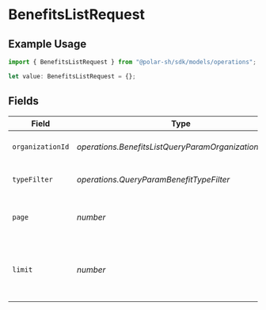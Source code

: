 # BenefitsListRequest

## Example Usage

```typescript
import { BenefitsListRequest } from "@polar-sh/sdk/models/operations";

let value: BenefitsListRequest = {};
```

## Fields

| Field                                                   | Type                                                    | Required                                                | Description                                             |
| ------------------------------------------------------- | ------------------------------------------------------- | ------------------------------------------------------- | ------------------------------------------------------- |
| `organizationId`                                        | *operations.BenefitsListQueryParamOrganizationIDFilter* | :heavy_minus_sign:                                      | Filter by organization ID.                              |
| `typeFilter`                                            | *operations.QueryParamBenefitTypeFilter*                | :heavy_minus_sign:                                      | Filter by benefit type.                                 |
| `page`                                                  | *number*                                                | :heavy_minus_sign:                                      | Page number, defaults to 1.                             |
| `limit`                                                 | *number*                                                | :heavy_minus_sign:                                      | Size of a page, defaults to 10. Maximum is 100.         |